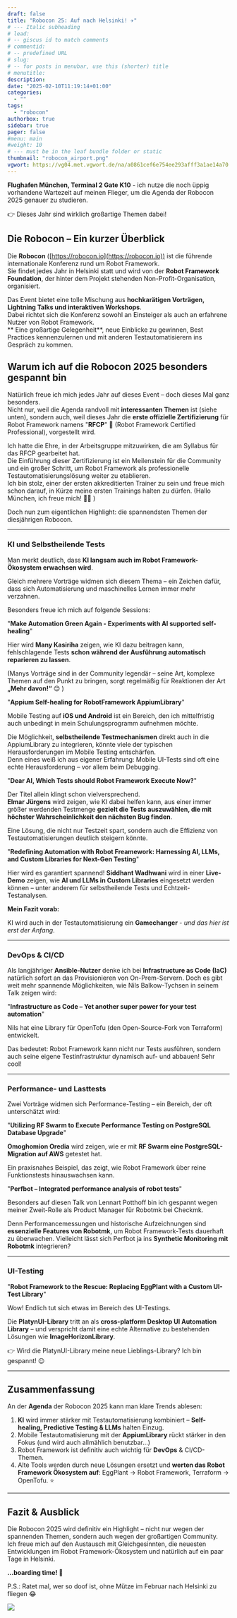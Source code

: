 ```yaml
---
draft: false
title: "Robocon 25: Auf nach Helsinki! ✈️"
# --- Italic subheading
# lead: 
# -- giscus id to match comments
# commentid: 
# -- predefined URL
# slug: 
# -- for posts in menubar, use this (shorter) title
# menutitle: 
description: 
date: "2025-02-10T11:19:14+01:00"
categories:
  - ""
tags:
  - "robocon"
authorbox: true
sidebar: true
pager: false
#menu: main
#weight: 10
# --- must be in the leaf bundle folder or static
thumbnail: "robocon_airport.png"
vgwort: https://vg04.met.vgwort.de/na/a0861cef6e754ee293afff3a1ae14a70
---
```


**Flughafen München, Terminal 2 Gate K10** - ich nutze die noch üppig vorhandene Wartezeit auf meinen Flieger, um die Agenda der Robocon 2025 genauer zu studieren.

👉 Dieses Jahr sind wirklich großartige Themen dabei!  


<!--more-->

## Die Robocon – Ein kurzer Überblick  

Die **Robocon** ([https://robocon.io](https://robocon.io)) ist die führende internationale Konferenz rund um Robot Framework.  
Sie findet jedes Jahr in Helsinki statt und wird von der **Robot Framework Foundation**, der hinter dem Projekt stehenden Non-Profit-Organisation, organisiert.  

Das Event bietet eine tolle Mischung aus **hochkarätigen Vorträgen, Lightning Talks und interaktiven Workshops**.  
Dabei richtet sich die Konferenz sowohl an Einsteiger als auch an erfahrene Nutzer von Robot Framework.  
**
Eine großartige Gelegenheit**, neue Einblicke zu gewinnen, Best Practices kennenzulernen und mit anderen Testautomatisierern ins Gespräch zu kommen.  

## Warum ich auf die Robocon 2025 besonders gespannt bin  

Natürlich freue ich mich jedes Jahr auf dieses Event – doch dieses Mal ganz besonders.  
Nicht nur, weil die Agenda randvoll mit **interessanten Themen** ist (siehe unten), sondern auch, weil dieses Jahr die **erste offizielle Zertifizierung** für Robot Framework namens "**RFCP**" 🏅 (Robot Framework Certified Professional), vorgestellt wird.  

Ich hatte die Ehre, in der Arbeitsgruppe mitzuwirken, die am Syllabus für das RFCP gearbeitet hat.  
Die Einführung dieser Zertifizierung ist ein Meilenstein für die Community und ein großer Schritt, um Robot Framework als professionelle Testautomatisierungslösung weiter zu etablieren.  
Ich bin stolz, einer der ersten akkreditierten Trainer zu sein und freue mich schon darauf, in Kürze meine ersten Trainings halten zu dürfen. (Hallo München, ich freue mich! 🙋‍♂️ )

Doch nun zum eigentlichen Highlight: die spannendsten Themen der diesjährigen Robocon.  

---

### KI und Selbstheilende Tests  

Man merkt deutlich, dass **KI langsam auch im Robot Framework-Ökosystem erwachsen wird**.  

Gleich mehrere Vorträge widmen sich diesem Thema – ein Zeichen dafür, dass sich Automatisierung und maschinelles Lernen immer mehr verzahnen.  

Besonders freue ich mich auf folgende Sessions:  

"**Make Automation Green Again - Experiments with AI supported self-healing**"

Hier wird **Many Kasiriha** zeigen, wie KI dazu beitragen kann, fehlschlagende Tests **schon während der Ausführung automatisch reparieren zu lassen**. 

(Manys Vorträge sind in der Community legendär – seine Art, komplexe Themen auf den Punkt zu bringen, sorgt regelmäßig für Reaktionen der Art **„Mehr davon!“** 😊  ) 

"**Appium Self-healing for RobotFramework AppiumLibrary**"

Mobile Testing auf **iOS und Android** ist ein Bereich, den ich mittelfristig auch unbedingt in mein Schulungsprogramm aufnehmen möchte.  

Die Möglichkeit, **selbstheilende Testmechanismen** direkt auch in die AppiumLibrary zu integrieren, könnte viele der typischen Herausforderungen im Mobile Testing entschärfen.  
Denn eines weiß ich aus eigener Erfahrung: Mobile UI-Tests sind oft eine echte Herausforderung – vor allem beim Debugging. 

"**Dear AI, Which Tests should Robot Framework Execute Now?**"

Der Titel allein klingt schon vielversprechend.  
**Elmar Jürgens** wird zeigen, wie KI dabei helfen kann, aus einer immer größer werdenden Testmenge **gezielt die Tests auszuwählen, die mit höchster Wahrscheinlichkeit den nächsten Bug finden**.  

Eine Lösung, die nicht nur Testzeit spart, sondern auch die Effizienz von Testautomatisierungen deutlich steigern könnte.  

"**Redefining Automation with Robot Freamework: Harnessing AI, LLMs, and Custom Libraries for Next-Gen Testing**"

Hier wird es garantiert spannend! **Siddhant Wadhwani** wird in einer **Live-Demo** zeigen, wie **AI und LLMs in Custom Libraries** eingesetzt werden können – unter anderem für selbstheilende Tests und Echtzeit-Testanalysen.  

**Mein Fazit vorab:** 

KI wird auch in der Testautomatisierung ein **Gamechanger** - *und das hier ist erst der Anfang*. 

---

### DevOps & CI/CD  

Als langjähriger **Ansible-Nutzer** denke ich bei **Infrastructure as Code (IaC)** natürlich sofort an das Provisionieren von On-Prem-Servern. Doch es gibt weit mehr spannende Möglichkeiten, wie Nils Balkow-Tychsen in seinem Talk zeigen wird: 

"**Infrastructure as Code – Yet another super power for your test automation**"

Nils hat eine Library für OpenTofu (den Open-Source-Fork von Terraform) entwickelt.  

Das bedeutet: Robot Framework kann nicht nur Tests ausführen, sondern auch seine eigene Testinfrastruktur dynamisch auf- und abbauen! Sehr cool!

---

### Performance- und Lasttests  

Zwei Vorträge widmen sich Performance-Testing – ein Bereich, der oft unterschätzt wird:  

"**Utilizing RF Swarm to Execute Performance Testing on PostgreSQL Database Upgrade**"

**Omoghomion Oredia** wird zeigen, wie er mit **RF Swarm eine PostgreSQL-Migration auf AWS** getestet hat.  

Ein praxisnahes Beispiel, das zeigt, wie Robot Framework über reine Funktionstests hinauswachsen kann.  

"**Perfbot – Integrated performance analysis of robot tests**"

Besonders auf diesen Talk von Lennart Potthoff bin ich gespannt wegen meiner Zweit-Rolle als Product Manager für Robotmk bei Checkmk.

Denn Performancemessungen und historische Aufzeichnungen sind **essenzielle Features von Robotmk**, um Robot Framework-Tests dauerhaft zu überwachen. Vielleicht lässt sich Perfbot ja ins **Synthetic Monitoring mit Robotmk** integrieren?  

---

### UI-Testing  

"**Robot Framework to the Rescue: Replacing EggPlant with a Custom UI-Test Library**"

Wow! Endlich tut sich etwas im Bereich des UI-Testings.

Die **PlatynUI-Library** tritt an als **cross-platform Desktop UI Automation Library** – und verspricht damit eine echte Alternative zu bestehenden Lösungen wie **ImageHorizonLibrary**.  

👉  Wird die PlatynUI-Library meine neue Lieblings-Library? Ich bin gespannt!  😉

---

## Zusammenfassung  

An der **Agenda** der Robocon 2025 kann man klare Trends ablesen:  

1. **KI** wird immer stärker mit Testautomatisierung kombiniert – **Self-healing, Predictive Testing & LLMs** halten Einzug.  
2. Mobile Testautomatisierung mit der **AppiumLibrary** rückt stärker in den Fokus (und wird auch allmählich benutzbar...)  
3. Robot Framework ist definitiv auch wichtig für **DevOps** & CI/CD-Themen.
4. Alte Tools werden durch neue Lösungen ersetzt und **werten das Robot Framework Ökosystem auf**: EggPlant → Robot Framework, Terraform → OpenTofu. ⭐️ 

---

## Fazit & Ausblick  

Die Robocon 2025 wird definitiv ein Highlight – nicht nur wegen der spannenden Themen, sondern auch wegen der großartigen Community.  
Ich freue mich auf den Austausch mit Gleichgesinnten, die neuesten Entwicklungen im Robot Framework-Ökosystem und natürlich auf ein paar Tage in Helsinki. 

**...boarding time! 💺**


P.S.: Ratet mal, wer so doof ist, ohne Mütze im Februar nach Helsinki zu fliegen 😂

![](window.png)